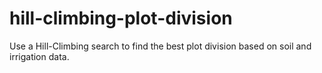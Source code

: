 # hill-climbing-plot-division
Use a Hill-Climbing search to find the best plot division based on soil and irrigation data.
